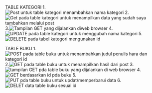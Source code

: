 TABLE KATEGORI
    1. ![Post untuk table kategori menambahkan nama kategori](postkategori.png)
    2.![Get pada table kategori untuk menampilkan data yang sudah saya tambahkan melalui post](getkateori.png)
    3.![Tampilan GET yang dijalankan diweb browser](getwebuku.png)
    4.![UPDATE pada table kategori untuk menggubah nama kategori](updatekategori.png)
    5.![DELETE pada tabel kategori mengunakan id](deletekategori.png)

TABLE BUKU
    1.![POST pada table buku untuk menambahkan judul penulis hara dan kategori id](postbuku.png)
    2.![GET pada table buku untuk menampilkan hasil dari post](getbuku.png)
    3.![tampilan GET pda table buku yang dijalankan di web browser](getwebuku-1.png)
    4.![GET berdasarkan id pda buku](getbukbyid.png)
    5.![PUT pda table buku untuk updat/memperbarui data](image.png)
    6.![DELET data table buku sesuai id](delbuk.png)

